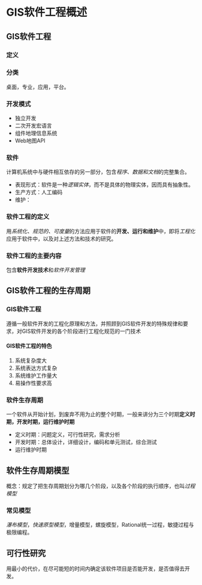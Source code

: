 # GIS软件工程概述

## GIS软件工程

### 定义

### 分类

桌面，专业，应用，平台。

### 开发模式

- 独立开发
- 二次开发宏语言
- 组件地理信息系统
- Web地图API

### 软件

计算机系统中与硬件相互依存的另一部分，包含*程序、数据和文档*的完整集合。

- 表现形式：软件是一种*逻辑实体*，而不是具体的物理实体，因而具有抽象性。
- 生产方式：人工编码
- 维护：

### 软件工程的定义

用*系统化、规范的、可度量*的方法应用于软件的**开发、运行和维护**中，即将*工程化*应用于软件中，以及对上述方法和技术的研究。

### 软件工程的主要内容

包含**软件开发技术**和*软件开发管理*

## GIS软件工程的生存周期

### GIS软件工程

遵循一般软件开发的工程化原理和方法，并照顾到GIS软件开发的特殊规律和要求，对GIS软件开发的各个阶段进行工程化规范的一门技术

#### GIS软件工程的特色

1. 系统复杂度大
2. 系统表达方式复杂
3. 系统维护工作量大
4. 易操作性要求高

### 软件生存周期

一个软件从开始计划，到废弃不用为止的整个时期，一般来讲分为三个时期**定义时期，开发时期，运行维护时期**

- 定义时期：问题定义，可行性研究，需求分析
- 开发时期：总体设计，详细设计，编码和单元测试，综合测试
- 运行维护时期

## 软件生存周期模型

概念：规定了把生存周期划分为哪几个阶段，以及各个阶段的执行顺序，也叫*过程模型*

### 常见模型

*瀑布模型*，*快速原型模型*，增量模型，螺旋模型，Rational统一过程，敏捷过程与极限编程。

## 可行性研究

用最小的代价，在尽可能短的时间内确定该软件项目是否能开发，是否值得去开发。
